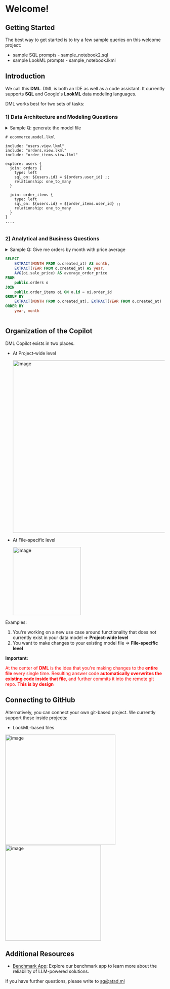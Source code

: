 # Welcome!

## Getting Started

The best way to get started is to try a few sample queries on this welcome project:

- sample SQL prompts - sample_notebook2.sql
- sample LookML prompts - sample_notebook.lkml

## Introduction

We call this **DML**. DML is both an IDE as well as a code assistant. It currently supports **SQL** and Google's **LookML** data modeling languages.

DML works best for two sets of tasks:

### 1) Data Architecture and Modeling Questions

<details> 
<summary>Sample Q: generate the model file

```lookml
# ecommerce.model.lkml

include: "users.view.lkml"
include: "orders.view.lkml"
include: "order_items.view.lkml"

explore: users {
  join: orders {
    type: left
    sql_on: ${users.id} = ${orders.user_id} ;;
    relationship: one_to_many
  }
  
  join: order_items {
    type: left
    sql_on: ${users.id} = ${order_items.user_id} ;;
    relationship: one_to_many
  }
}
....
```

</details>

### 2) Analytical and Business Questions

<details> 
<summary>Sample Q: Give me orders by month with price average

```sql
SELECT 
    EXTRACT(MONTH FROM o.created_at) AS month,
    EXTRACT(YEAR FROM o.created_at) AS year,
    AVG(oi.sale_price) AS average_order_price
FROM 
    public.orders o
JOIN 
    public.order_items oi ON o.id = oi.order_id
GROUP BY 
    EXTRACT(MONTH FROM o.created_at), EXTRACT(YEAR FROM o.created_at)
ORDER BY 
    year, month

```

</details>

## Organization of the Copilot

DML Copilot exists in two places.

- At Project-wide level

  <img width="544" alt="image" src="https://raw.githubusercontent.com/atadml/welcome-repo/main/images/copilot_project.png">
- At File-specific level

  <img width="215" alt="image" src="https://raw.githubusercontent.com/atadml/welcome-repo/main/images/copilot_file.png">

Examples:

1. You're working on a new use case around functionality that does not currently exist in your data model => **Project-wide level**
2. You want to make changes to your existing model file => **File-specific level**

**Important:**

<span style="color:red;">At the center of **DML** is the idea that you're making changes to the **entire file** every single time. Resulting answer code **automatically overwrites the existing code inside that file**, and further commits it into the remote git repo. **This is by design**</span>

## Connecting to GitHub

Alternatively, you can connect your own git-based project. We currently support these inside projects:

- LookML-based files

<img width="348" alt="image" src="https://raw.githubusercontent.com/atadml/welcome-repo/main/images/git1.png">

<img width="302" alt="image" src="https://raw.githubusercontent.com/atadml/welcome-repo/main/images/git2.PNG">

## Additional Resources

- [Benchmark App](https://llmsql.streamlit.app/): Explore our benchmark app to learn more about the reliability of LLM-powered solutions.

If you have further questions, please write to [sg@atad.ml](mailto:sg@atad.ml)
